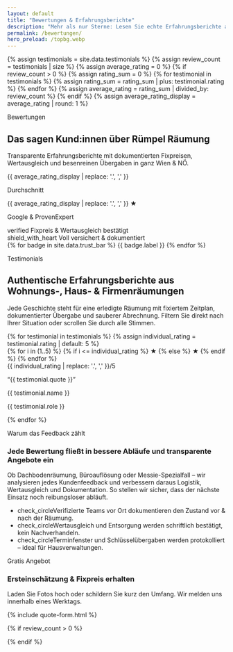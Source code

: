 ```yaml
---
layout: default
title: "Bewertungen & Erfahrungsberichte"
description: "Mehr als nur Sterne: Lesen Sie echte Erfahrungsberichte aus Haushaltsauflösungen, Firmenräumungen und Spezialfällen in Wien & Niederösterreich."
permalink: /bewertungen/
hero_preload: /topbg.webp
---
```

{% assign testimonials = site.data.testimonials %}
{% assign review_count = testimonials | size %}
{% assign average_rating = 0 %}
{% if review_count > 0 %}
  {% assign rating_sum = 0 %}
  {% for testimonial in testimonials %}
    {% assign rating_sum = rating_sum | plus: testimonial.rating %}
  {% endfor %}
  {% assign average_rating = rating_sum | divided_by: review_count %}
{% endif %}
{% assign average_rating_display = average_rating | round: 1 %}

<section class="relative overflow-hidden bg-primary text-white">
  <div class="container mx-auto px-4 py-20">
    <div class="max-w-3xl space-y-5">
      <p class="text-xs font-semibold uppercase tracking-[0.4em] text-white/70">Bewertungen</p>
      <h1 class="text-4xl font-black leading-tight md:text-5xl">Das sagen Kund:innen über Rümpel Räumung</h1>
      <p class="text-lg text-white/90">Transparente Erfahrungsberichte mit dokumentierten Fixpreisen, Wertausgleich und besenreinen Übergaben in ganz Wien &amp; NÖ.</p>
      <div class="grid gap-4 rounded-2xl bg-white/10 p-6 text-sm font-semibold uppercase tracking-[0.2em] text-white md:grid-cols-2">
        <div>
          <p class="text-4xl font-black tracking-normal">{{ average_rating_display | replace: '.', ',' }}</p>
          <p class="text-xs font-medium uppercase tracking-[0.3em] text-white/70">Durchschnitt</p>
        </div>
        <div>
          <p class="text-4xl font-black tracking-normal">{{ average_rating_display | replace: '.', ',' }} ★</p>
          <p class="text-xs font-medium uppercase tracking-[0.3em] text-white/70">Google &amp; ProvenExpert</p>
        </div>
      </div>
      <div class="flex flex-col gap-3 text-sm font-semibold uppercase tracking-[0.2em] text-white/80 sm:flex-row sm:items-center">
        <div class="inline-flex items-center gap-2">
          <span class="material-symbols-outlined text-base">verified</span>
          Fixpreis &amp; Wertausgleich bestätigt
        </div>
        <div class="inline-flex items-center gap-2">
          <span class="material-symbols-outlined text-base">shield_with_heart</span>
          Voll versichert &amp; dokumentiert
        </div>
      </div>
    </div>
  </div>
</section>

<section class="bg-white py-10">
  <div class="container mx-auto px-4">
    <div class="flex flex-wrap items-center justify-center gap-4 text-xs font-semibold uppercase tracking-[0.3em] text-primary">
      {% for badge in site.data.trust_bar %}
      <span class="rounded-full border border-primary/20 px-4 py-2 text-center">{{ badge.label }}</span>
      {% endfor %}
    </div>
  </div>
</section>

<section class="bg-background-light py-16">
  <div class="container mx-auto px-4">
    <div class="max-w-3xl">
      <p class="text-xs font-semibold uppercase tracking-[0.3em] text-primary-light">Testimonials</p>
      <h2 class="mt-3 text-3xl font-extrabold text-primary">Authentische Erfahrungsberichte aus Wohnungs-, Haus- &amp; Firmenräumungen</h2>
      <p class="mt-4 text-base text-text-light">Jede Geschichte steht für eine erledigte Räumung mit fixiertem Zeitplan, dokumentierter Übergabe und sauberer Abrechnung. Filtern Sie direkt nach Ihrer Situation oder scrollen Sie durch alle Stimmen.</p>
    </div>
    <div class="mt-10 grid gap-6 md:grid-cols-2">
      {% for testimonial in testimonials %}
      {% assign individual_rating = testimonial.rating | default: 5 %}
      <article class="flex h-full flex-col rounded-2xl border border-gray-200 bg-white p-6 shadow-sm">
        <div class="flex items-center justify-between">
          <div class="flex items-center gap-1 text-primary" aria-label="{{ individual_rating | replace: '.', ',' }} von 5 Sternen">
            {% for i in (1..5) %}
              {% if i <= individual_rating %}
              <span class="text-xl leading-none">★</span>
              {% else %}
              <span class="text-xl leading-none text-gray-200">★</span>
              {% endif %}
            {% endfor %}
          </div>
          <span class="text-sm font-semibold text-text-light">{{ individual_rating | replace: '.', ',' }}/5</span>
        </div>
        <p class="mt-4 flex-1 text-base text-text-light">“{{ testimonial.quote }}”</p>
        <div class="mt-5">
          <p class="text-base font-bold text-primary">{{ testimonial.name }}</p>
          <p class="text-sm text-gray-500">{{ testimonial.role }}</p>
        </div>
      </article>
      {% endfor %}
    </div>
  </div>
</section>

<section class="bg-white py-16">
  <div class="container mx-auto px-4">
    <div class="grid gap-12 lg:grid-cols-2">
      <div class="space-y-5">
        <p class="text-xs font-semibold uppercase tracking-[0.3em] text-primary-light">Warum das Feedback zählt</p>
        <h3 class="text-3xl font-extrabold text-primary">Jede Bewertung fließt in bessere Abläufe und transparente Angebote ein</h3>
        <p class="text-base text-text-light">Ob Dachbodenräumung, Büroauflösung oder Messie-Spezialfall – wir analysieren jedes Kundenfeedback und verbessern daraus Logistik, Wertausgleich und Dokumentation. So stellen wir sicher, dass der nächste Einsatz noch reibungsloser abläuft.</p>
        <ul class="space-y-3 text-base text-text-light">
          <li class="flex items-start gap-3"><span class="material-symbols-outlined text-primary-light">check_circle</span><span>Verifizierte Teams vor Ort dokumentieren den Zustand vor &amp; nach der Räumung.</span></li>
          <li class="flex items-start gap-3"><span class="material-symbols-outlined text-primary-light">check_circle</span><span>Wertausgleich und Entsorgung werden schriftlich bestätigt, kein Nachverhandeln.</span></li>
          <li class="flex items-start gap-3"><span class="material-symbols-outlined text-primary-light">check_circle</span><span>Terminfenster und Schlüsselübergaben werden protokolliert – ideal für Hausverwaltungen.</span></li>
        </ul>
      </div>
      <div class="rounded-3xl bg-background-light p-8 shadow-xl">
        <p class="text-xs font-semibold uppercase tracking-[0.3em] text-primary-light">Gratis Angebot</p>
        <h3 class="mt-3 text-2xl font-extrabold text-primary">Ersteinschätzung &amp; Fixpreis erhalten</h3>
        <p class="mt-2 text-sm text-text-light">Laden Sie Fotos hoch oder schildern Sie kurz den Umfang. Wir melden uns innerhalb eines Werktags.</p>
        <div class="mt-6">
          {% include quote-form.html %}
        </div>
      </div>
    </div>
  </div>
</section>

{% if review_count > 0 %}
<script type="application/ld+json">
{
  "@context": "https://schema.org",
  "@type": "AggregateRating",
  "itemReviewed": {
    "@type": "LocalBusiness",
    "name": "{{ site.title }}"
  },
  "ratingValue": "{{ average_rating | round: 1 }}",
  "reviewCount": "{{ review_count }}"
}
</script>
{% endif %}
